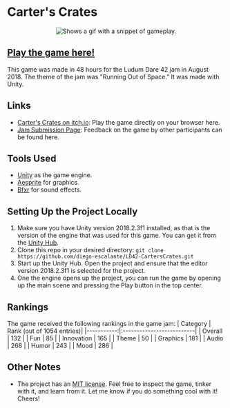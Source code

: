 # Carter's Crates

<p align="center">
  <picture>
    <source srcset="../assets/gameplay.gif?raw=true">
    <img alt="Shows a gif with a snippet of gameplay." src="../assets/gameplay.gif?raw=true">
  </picture>
</p>

## [Play the game here!](https://diego-escalante.itch.io/carters-crates)
This game was made in 48 hours for the Ludum Dare 42 jam in August 2018. The theme of the jam was "Running Out of Space." It was made with Unity. 

## Links
* [Carter's Crates on itch.io](https://diego-escalante.itch.io/carters-crates): Play the game directly on your browser here.
* [Jam Submission Page](https://ldjam.com/events/ludum-dare/42/carters-crates): Feedback on the game by other participants can be found here.

## Tools Used
* [Unity](https://unity.com/) as the game engine.
* [Aesprite](https://www.aseprite.org/) for graphics.
* [Bfxr](http://www.bfxr.net/) for sound effects.

## Setting Up the Project Locally
1. Make sure you have Unity version 2018.2.3f1 installed, as that is the version of the engine that was used for this game. You can get it from the [Unity Hub](https://unity.com/download).
2. Clone this repo in your desired directory: `git clone https://github.com/diego-escalante/LD42-CartersCrates.git`
3. Start up the Unity Hub. Open the project and ensure that the editor version 2018.2.3f1 is selected for the project.
4. One the engine opens up the project, you can run the game by opening up the main scene and pressing the Play button in the top center.

## Rankings
The game received the following rankings in the game jam:
| Category   | Rank (out of 1054 entries)|
|-----------:|:--------------------------|
| Overall    | 132                       |
| Fun        | 85                        |
| Innovation | 165                       |
| Theme      | 50                        |
| Graphics   | 181                       |
| Audio      | 268                       |
| Humor      | 243                       |
| Mood       | 286                       |

## Other Notes
* The project has an [MIT license](LICENSE). Feel free to inspect the game, tinker with it, and learn from it. Let me know if you do something cool with it! Cheers!
